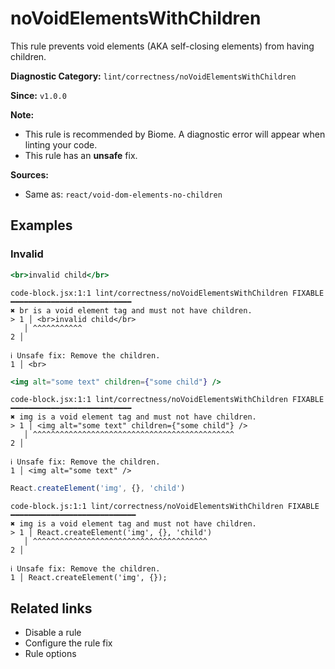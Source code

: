 # noVoidElementsWithChildren

This rule prevents void elements (AKA self-closing elements) from having children.

**Diagnostic Category:** `lint/correctness/noVoidElementsWithChildren`

**Since:** `v1.0.0`

**Note:**
- This rule is recommended by Biome. A diagnostic error will appear when linting your code.
- This rule has an **unsafe** fix.

**Sources:**
- Same as: `react/void-dom-elements-no-children`

## Examples

### Invalid

```jsx
<br>invalid child</br>
```

```
code-block.jsx:1:1 lint/correctness/noVoidElementsWithChildren FIXABLE ━━━━━━━━━━━━━━━━━━━━━━━━━━━
✖ br is a void element tag and must not have children.
> 1 │ <br>invalid child</br>
   │ ^^^^^^^^^^^
2 │ 

ℹ Unsafe fix: Remove the children.
1 │ <br> 
```

```jsx
<img alt="some text" children={"some child"} />
```

```
code-block.jsx:1:1 lint/correctness/noVoidElementsWithChildren FIXABLE ━━━━━━━━━━━━━━━━━━━━━━━━━━━
✖ img is a void element tag and must not have children.
> 1 │ <img alt="some text" children={"some child"} />
   │ ^^^^^^^^^^^^^^^^^^^^^^^^^^^^^^^^^^^^^^^^^^^^^
2 │ 

ℹ Unsafe fix: Remove the children.
1 │ <img alt="some text" />
```

```js
React.createElement('img', {}, 'child')
```

```
code-block.js:1:1 lint/correctness/noVoidElementsWithChildren FIXABLE ━━━━━━━━━━━━━━━━━━━━━━━━━━━━
✖ img is a void element tag and must not have children.
> 1 │ React.createElement('img', {}, 'child')
   │ ^^^^^^^^^^^^^^^^^^^^^^^^^^^^^^^^^^^^^^^
2 │ 

ℹ Unsafe fix: Remove the children.
1 │ React.createElement('img', {});
```

## Related links

- Disable a rule
- Configure the rule fix
- Rule options